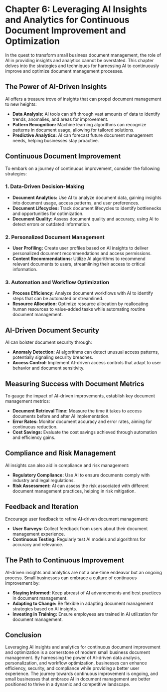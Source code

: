 Chapter 6: Leveraging AI Insights and Analytics for Continuous Document Improvement and Optimization
====================================================================================================

In the quest to transform small business document management, the role of AI in providing insights and analytics cannot be overstated. This chapter delves into the strategies and techniques for harnessing AI to continuously improve and optimize document management processes.

The Power of AI-Driven Insights
-------------------------------

AI offers a treasure trove of insights that can propel document management to new heights:

* **Data Analysis:** AI tools can sift through vast amounts of data to identify trends, anomalies, and areas for improvement.
* **Pattern Recognition:** Machine learning algorithms can recognize patterns in document usage, allowing for tailored solutions.
* **Predictive Analytics:** AI can forecast future document management needs, helping businesses stay proactive.

Continuous Document Improvement
-------------------------------

To embark on a journey of continuous improvement, consider the following strategies:

### 1. **Data-Driven Decision-Making**

* **Document Analytics:** Use AI to analyze document data, gaining insights into document usage, access patterns, and user preferences.
* **Document Lifecycles:** Track document lifecycles to identify bottlenecks and opportunities for optimization.
* **Document Quality:** Assess document quality and accuracy, using AI to detect errors or outdated information.

### 2. **Personalized Document Management**

* **User Profiling:** Create user profiles based on AI insights to deliver personalized document recommendations and access permissions.
* **Content Recommendations:** Utilize AI algorithms to recommend relevant documents to users, streamlining their access to critical information.

### 3. **Automation and Workflow Optimization**

* **Process Efficiency:** Analyze document workflows with AI to identify steps that can be automated or streamlined.
* **Resource Allocation:** Optimize resource allocation by reallocating human resources to value-added tasks while automating routine document management.

AI-Driven Document Security
---------------------------

AI can bolster document security through:

* **Anomaly Detection:** AI algorithms can detect unusual access patterns, potentially signaling security breaches.
* **Access Control:** Implement AI-driven access controls that adapt to user behavior and document sensitivity.

Measuring Success with Document Metrics
---------------------------------------

To gauge the impact of AI-driven improvements, establish key document management metrics:

* **Document Retrieval Time:** Measure the time it takes to access documents before and after AI implementation.
* **Error Rates:** Monitor document accuracy and error rates, aiming for continuous reduction.
* **Cost Savings:** Evaluate the cost savings achieved through automation and efficiency gains.

Compliance and Risk Management
------------------------------

AI insights can also aid in compliance and risk management:

* **Regulatory Compliance:** Use AI to ensure documents comply with industry and legal regulations.
* **Risk Assessment:** AI can assess the risk associated with different document management practices, helping in risk mitigation.

Feedback and Iteration
----------------------

Encourage user feedback to refine AI-driven document management:

* **User Surveys:** Collect feedback from users about their document management experience.
* **Continuous Testing:** Regularly test AI models and algorithms for accuracy and relevance.

The Path to Continuous Improvement
----------------------------------

AI-driven insights and analytics are not a one-time endeavor but an ongoing process. Small businesses can embrace a culture of continuous improvement by:

* **Staying Informed:** Keep abreast of AI advancements and best practices in document management.
* **Adapting to Change:** Be flexible in adapting document management strategies based on AI insights.
* **Investing in Training:** Ensure employees are trained in AI utilization for document management.

Conclusion
----------

Leveraging AI insights and analytics for continuous document improvement and optimization is a cornerstone of modern small business document management. By harnessing the power of AI-driven data analysis, personalization, and workflow optimization, businesses can enhance efficiency, security, and compliance while providing a better user experience. The journey towards continuous improvement is ongoing, and small businesses that embrace AI in document management are better positioned to thrive in a dynamic and competitive landscape.
